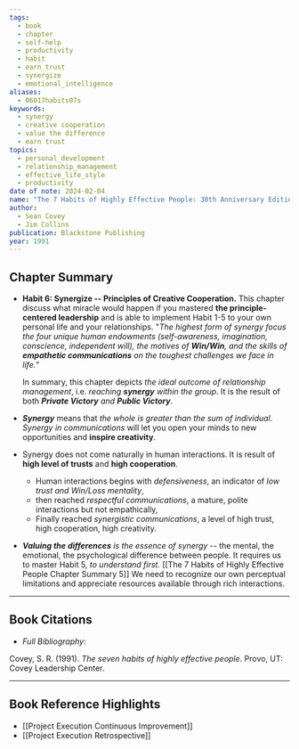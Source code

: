 ```yaml
---
tags:
  - book
  - chapter
  - self-help
  - productivity
  - habit
  - earn_trust
  - synergize
  - emotional_intelligence
aliases:
  - 06017habits07s
keywords:
  - synergy
  - creative cooperation
  - value the difference
  - earn trust
topics:
  - personal_development
  - relationship_management
  - effective_life_style
  - productivity
date of note: 2024-02-04
name: "The 7 Habits of Highly Effective People: 30th Anniversary Edition"
author:
  - Sean Covey
  - Jim Collins
publication: Blackstone Publishing
year: 1991
---
```


## Chapter Summary

- **Habit 6: Synergize -- Principles of Creative Cooperation.** This chapter discuss what miracle would happen if you mastered **the principle-centered leadership** and is able to implement Habit 1-5 to your own personal life and your relationships. "*The highest form of synergy focus the four unique human endowments (self-awareness, imagination, conscience, independent will), the motives of **Win/Win**, and the skills of **empathetic communications** on the toughest challenges we face in life.*" 
  
  In summary, this chapter depicts *the ideal outcome of relationship management*, i.e. *reaching **synergy** within the group*. It is the result of both ***Private Victory** and **Public Victory***.

- ***Synergy*** means that *the whole is greater than the sum of individual*. *Synergy in communications* will let you open your minds to new opportunities and **inspire creativity**. 

- Synergy does not come naturally in human interactions. It is result of **high level of trusts** and **high cooperation**. 
	- Human interactions begins with *defensiveness*, an indicator of *low trust and Win/Loss mentality*,
	- then reached *respectful communications*, a mature, polite interactions but not empathically,
	- Finally reached *synergistic communications*, a level of high trust, high cooperation, high creativity.

- ***Valuing the differences** is the essence of synergy* -- the mental, the emotional, the psychological difference between people. It requires us to master Habit 5, *to understand first.* [[The 7 Habits of Highly Effective People Chapter Summary 5]] We need to recognize our own perceptual limitations and appreciate resources available through rich interactions.   
  


----------
## Book Citations

- *Full Bibliography*:

Covey, S. R. (1991). _The seven habits of highly effective people_. Provo, UT: Covey Leadership Center.

-----------
##  Book Reference Highlights

- [[Project Execution Continuous Improvement]]
- [[Project Execution Retrospective]]